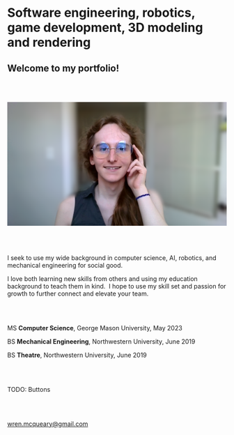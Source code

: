 # Software engineering, robotics, game development, 3D modeling and rendering

## Welcome to my portfolio!

<br/><br/>

![Wren_McQueary_Office_Photo_1_Blurred.png](/images/Wren_McQueary_Office_Photo_1_Blurred.png "Wren_McQueary_Office_Photo_1_Blurred.png")

<br/><br/>

I seek to use my wide background in computer science, AI, robotics, and mechanical engineering for social good.

I love both learning new skills from others and using my education background to teach them in kind.  I hope to use my skill set and passion for growth to further connect and elevate your team.

<br/><br/>

MS **Computer Science**, George Mason University, May 2023

BS **Mechanical Engineering**, Northwestern University, June 2019

BS **Theatre**, Northwestern University, June 2019

<br/><br/>

TODO: Buttons

<br/><br/>

wren.mcqueary@gmail.com

